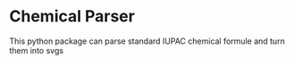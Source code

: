 # Chemical Parser

This python package can parse standard IUPAC chemical formule and turn them into svgs

